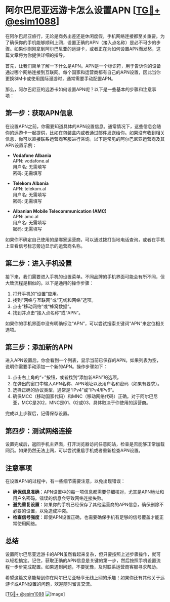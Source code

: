# 阿尔巴尼亚远游卡怎么设置APN [[TG💪+ @esim1088](https://t.me/s/esim1088)]

在阿尔巴尼亚旅行，无论是商务出差还是休闲度假，手机网络连接都至关重要。为了确保你的手机能够顺利上网，设置正确的APN（接入点名称）是必不可少的步骤。如果你刚刚拿到阿尔巴尼亚的远游卡，或者正在为如何设置APN而发愁，这篇文章将为你提供详细的指导。

首先，让我们简单了解一下什么是APN。APN是一个标识符，用于告诉你的设备通过哪个网络连接到互联网。每个国家和运营商都有自己的APN设置，因此当你更换SIM卡或使用国际漫游时，通常需要手动配置APN。

那么，阿尔巴尼亚的远游卡如何设置APN呢？以下是一些基本的步骤和注意事项：

## 第一步：获取APN信息

在设置APN之前，你需要知道具体的APN设置信息。通常情况下，这些信息会随你的远游卡一起提供，比如在包装盒内或者通过邮件发送给你。如果没有收到相关信息，你可以直接联系运营商客服进行咨询。以下是常见的阿尔巴尼亚运营商及其APN设置示例：

- **Vodafone Albania**  
  APN: vodafone.al  
  用户名: 无需填写  
  密码: 无需填写  

- **Telekom Albania**  
  APN: telekom.al  
  用户名: 无需填写  
  密码: 无需填写  

- **Albanian Mobile Telecommunication (AMC)**  
  APN: amc.al  
  用户名: 无需填写  
  密码: 无需填写  

如果你不确定自己使用的是哪家运营商，可以通过拨打当地电话查询，或者在手机上查看信号标志旁边显示的运营商名称。

## 第二步：进入手机设置

接下来，我们需要进入手机的设置菜单。不同品牌的手机界面可能会有所不同，但大致流程是相似的。以下是通用的操作步骤：

1. 打开手机的“设置”应用。
2. 找到“网络与互联网”或“无线和网络”选项。
3. 点击“移动网络”或“蜂窝数据”。
4. 找到并点击“接入点名称”或“APN”。

如果你的手机界面中没有明确标注“APN”，可以尝试搜索关键词“APN”来定位相关选项。

## 第三步：添加新的APN

进入APN设置后，你会看到一个列表，显示当前已保存的APN。如果列表为空，说明你需要手动添加一个新的APN。操作步骤如下：

1. 点击右上角的“+”按钮，或者找到“添加新APN”的选项。
2. 在弹出的窗口中输入APN名称、APN地址以及用户名和密码（如果有要求）。
3. 选择正确的协议类型，通常是“IPv4”或“IPv4/IPv6”。
4. 确保MCC（移动国家代码）和MNC（移动网络代码）正确。对于阿尔巴尼亚，MCC是202，MNC是01、02或03，具体取决于你使用的运营商。

完成以上步骤后，记得保存设置。

## 第四步：测试网络连接

设置完成后，返回手机主界面，打开浏览器访问任意网站，检查是否能够正常加载网页。如果仍然无法上网，可以尝试重启手机或者重新检查APN设置。

## 注意事项

在设置APN的过程中，有一些细节需要注意，以免出现错误：

- **确保信息准确**：APN设置中的每一项信息都需要仔细核对，尤其是APN地址和用户名密码。错误的信息会导致网络连接失败。
- **避免重复设置**：如果你的手机已经保存了其他运营商的APN信息，确保删除不必要的设置，以免造成冲突。
- **检查信号强度**：即使APN设置正确，也需要确保手机有足够的信号覆盖才能正常使用网络。

## 总结

设置阿尔巴尼亚远游卡的APN虽然看起来复杂，但只要按照上述步骤操作，就可以轻松搞定。记住，获取正确的APN信息是关键的第一步，然后按照手机设置流程一步步完成配置。如果遇到问题，不要犹豫，及时联系运营商客服寻求帮助。

希望这篇文章能帮到你在阿尔巴尼亚畅享无线上网的乐趣！如果你还有其他关于远游卡或APN设置的问题，欢迎随时留言交流。

[[TG💪+ @esim1088](https://t.me/s/esim1088) ![Image](https://i.postimg.cc/4NQfJmqS/Snipaste-2025-05-13-00-14-12.png)]